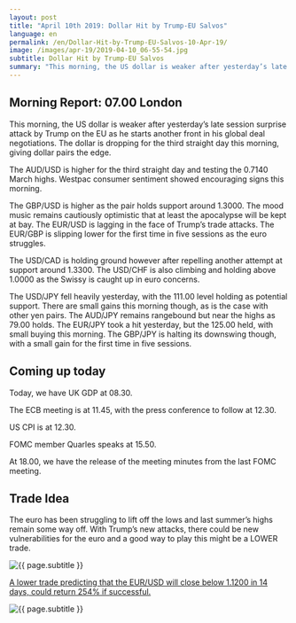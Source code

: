 ```yaml
---
layout: post
title: "April 10th 2019: Dollar Hit by Trump-EU Salvos"
language: en
permalink: /en/Dollar-Hit-by-Trump-EU-Salvos-10-Apr-19/
image: /images/apr-19/2019-04-10_06-55-54.jpg
subtitle: Dollar Hit by Trump-EU Salvos
summary: "This morning, the US dollar is weaker after yesterday’s late session surprise attack by Trump on the EU as he starts another front in his global deal negotiations. The dollar is dropping for the third straight day this morning, giving dollar pairs the edge"
---
```

## Morning Report: 07.00 London

This morning, the US dollar is weaker after yesterday’s late session surprise attack by Trump on the EU as he starts another front in his global deal negotiations. The dollar is dropping for the third straight day this morning, giving dollar pairs the edge. 

The AUD/USD is higher for the third straight day and testing the 0.7140 March highs. Westpac consumer sentiment showed encouraging signs this morning. 

The GBP/USD is higher as the pair holds support around 1.3000. The mood music remains cautiously optimistic that at least the apocalypse will be kept at bay. The EUR/USD is lagging in the face of Trump’s trade attacks. The EUR/GBP is slipping lower for the first time in five sessions as the euro struggles. 

The USD/CAD is holding ground however after repelling another attempt at support around 1.3300. The USD/CHF is also climbing and holding above 1.0000 as the Swissy is caught up in euro concerns. 

The USD/JPY fell heavily yesterday, with the 111.00 level holding as potential support. There are small gains this morning though, as is the case with other yen pairs. The AUD/JPY remains rangebound but near the highs as 79.00 holds. The EUR/JPY took a hit yesterday, but the 125.00 held, with small buying this morning. The GBP/JPY is halting its downswing though, with a small gain for the first time in five sessions. 

## Coming up today	
 
Today, we have UK GDP at 08.30. 

The ECB meeting is at 11.45, with the press conference to follow at 12.30. 

US CPI is at 12.30. 

FOMC member Quarles speaks at 15.50. 

At 18.00, we have the release of the meeting minutes from the last FOMC meeting. 

## Trade Idea

The euro has been struggling to lift off the lows and last summer’s highs remain some way off. With Trump’s new attacks, there could be new vulnerabilities for the euro and a good way to play this might be a LOWER trade.

<img class="post-image" src="{{ site.url }}/images/apr-19/2019-04-10_06-55-54.jpg" alt="{{ page.subtitle }}" title="{{ page.subtitle }}">

<a href="%LINK%%?currency=GBP&market=forex&underlying=frxEURUSD&formname=higherlower&duration_amount=14&duration_units=d&amount=10&amount_type=stake&expiry_type=duration&barrier=1.1200" target="_blank" rel="noopener noreferrer nofollow">A lower trade predicting that the EUR/USD will close below 1.1200 in 14 days, could return 254% if successful.</a>

<img class="post-image" src="{{ site.url }}/images/apr-19/2019-04-10-09-15-50.jpg" alt="{{ page.subtitle }}" title="{{ page.subtitle }}">